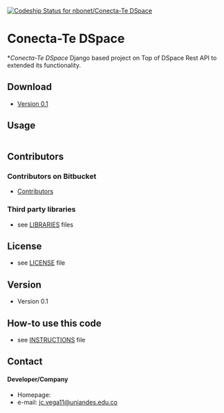[ ![Codeship Status for nbonet/Conecta-Te DSpace](https://codeship.com/projects/7fe996f0-5258-0133-d3c9-26effc6ffe4b/status?branch=master)](https://codeship.com/projects/108071)

Conecta-Te DSpace
======
**Conecta-Te DSpace* Django based project  on Top of DSpace Rest API to  extended its functionality.

## Download
* [Version 0.1](https://bitbucket.org/nbonet/conecta-te-dspace/get/2c6d98e4257d.zip)

## Usage
```$git clone https://bitbucket.org/nbonet/conecta-te-dspace.git
```

## Contributors

### Contributors on Bitbucket
* [Contributors](https://bitbucket.org/nbonet/conecta-te-dspace/commits/all)


### Third party libraries
* see [LIBRARIES]() files

## License
* see [LICENSE]() file

## Version
* Version 0.1

## How-to use this code
* see [INSTRUCTIONS]() file

## Contact
#### Developer/Company
* Homepage:
* e-mail: jc.vega11@uniandes.edu.co